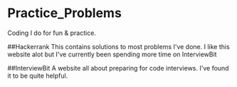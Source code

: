 # Practice_Problems
Coding I do for fun &amp; practice.

##Hackerrank 
This contains solutions to most problems I've done.  I like this website alot but I've currently been spending more time on InterviewBit

##InterviewBit
A website all about preparing for code interviews.  I've found it to be quite helpful.  
